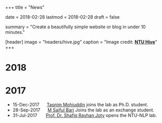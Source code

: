 +++
title = "News"

date = 2018-02-28
lastmod = 2018-02-28
draft = false

summary = "Create a beautifully simple website or blog in under 10 minutes."

[header]
image = "headers/hive.jpg"
caption = "Image credit: [**NTU Hive**](https://www.dezeen.com/2015/03/10/thomas-heatherwick-textured-tower-balconies-cpg-consultants-learning-hub-nanyang-technological-university-singapore/)"
+++



# 2018





# 2017
* 15-Dec-2017 &nbsp;&nbsp;&nbsp;&nbsp; [Tasnim Mohiuddin](https://bd.linkedin.com/in/tasnimmohiuddin) joins the lab as Ph.D. student.
* 28-Sep-2017 &nbsp;&nbsp;&nbsp;&nbsp; [M Saiful Bari](http://775f4887654a19c7bf63f187f93b950a.blogspot.sg/) Joins the lab as an exchange student.
* 31-Jul-2017 &nbsp;&nbsp;&nbsp;&nbsp;&nbsp; [Prof. Dr. Shafiq Rayhan Joty](https://raihanjoty.github.io/) opens the NTU-NLP lab.
